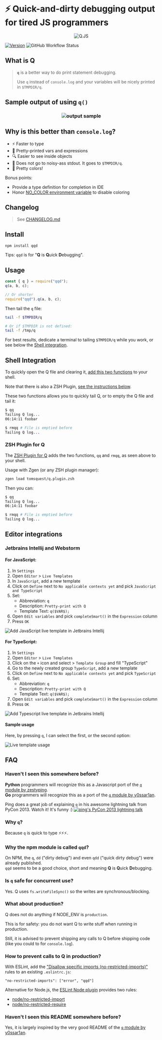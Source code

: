 # ⚡ Quick-and-dirty debugging output for tired JS programmers

<div align="center">

![Q.JS](docs/logo.png)

</div>

[![Version](https://img.shields.io/npm/v/qqd.svg?style=for-the-badge)](https://www.npmjs.com/package/qqd)
![GitHub Workflow Status](https://img.shields.io/github/workflow/status/tomsquest/q.js/check?style=for-the-badge)

## What is Q

> **`q`** is a better way to do print statement debugging.
>
> Use `q` instead of `console.log` and your variables will be nicely printed in `$TMPDIR/q`.

## Sample output of using `q()`

<h3 align="center">

![output sample](docs/output_sample.png)

</h3>

## Why is this better than `console.log`?

- :zap: Faster to type
- :bento: Pretty-printed vars and expressions
- :mag: Easier to see inside objects
- :see_no_evil: Does not go to noisy-ass stdout. It goes to `$TMPDIR/q`.
- :art: Pretty colors!

Bonus points:

- Provide a type definition for completion in IDE
- Honor [NO_COLOR environment variable](https://no-color.org) to disable coloring

## Changelog

> See [CHANGELOG.md](CHANGELOG.md)

## Install

```sh
npm install qqd
```

Tips: `qqd` is for "**Q** is **Q**uick **D**ebugging".

## Usage

```js
const { q } = require("qqd");
q(a, b, c);

// Or shorter
require("qqd").q(a, b, c);
```

Then tail the `q` file:

```bash
tail -f $TMPDIR/q

# Or if $TMPDIR is not defined:
tail -f /tmp/q
```

For best results, dedicate a terminal to tailing `$TMPDIR/q` while you work, or see below the [Shell integration](#shell-integration).

## Shell Integration

To quickly open the Q file and clearing it, [add this two functions](https://raw.githubusercontent.com/tomsquest/q.plugin.zsh/master/q.plugin.zsh) to your shell.

Note that there is also a ZSH Plugin, [see the instructions below](#zsh-plugin-for-q).

These two functions allows you to quickly tail Q, or to empty the Q file and tail it:

```bash
$ qq
Tailing Q log...
06:14:11 foobar

$ rmqq # File is emptied before
Tailing Q log...
```

### ZSH Plugin for Q

The [ZSH Plugin for Q](https://github.com/tomsquest/q.plugin.zsh) adds the two functions, `qq` and `rmqq`, as seen above to your shell.

Usage with Zgen (or any ZSH plugin manager):

```bash
zgen load tomsquest/q.plugin.zsh
```

Then you can:

```bash
$ qq
Tailing Q log...
06:14:11 foobar

$ rmqq # File is emptied before
Tailing Q log...
```

## Editor integrations

### Jetbrains Intellij and Webstorm

#### For JavaScript:

1. In `Settings`
1. Open `Editor` > `Live Templates`
1. In `JavaScript`, add a new template
1. Click on `Define` next to `No applicable contexts yet` and pick `JavaScript and TypeScript`
1. Set:
   - Abbreviation: `q`
   - Description: `Pretty-print with Q`
   - Template Text: `q($VAR$);`
1. Open `Edit variables` and pick `completeSmart()` in the `Expression` column
1. Press `OK`

![Add JavaScript live template in Jetbrains Intellij](docs/jetbrains_add_live_template_javascript.png)

#### For TypeScript:

1. In `Settings`
1. Open `Editor` > `Live Templates`
1. Click on the `+` icon and select > `Template Group` and fill "TypeScript"
1. Go to the newly created group `TypeScript`, add a new template
1. Click on `Define` next to `No applicable contexts yet` and pick `TypeScript`
1. Set:
   - Abbreviation: `q`
   - Description: `Pretty-print with Q`
   - Template Text: `q($VAR$);`
1. Open `Edit variables` and pick `completeSmart()` in the `Expression` column
1. Press `OK`

![Add Typescript live template in Jetbrains Intellij](docs/jetbrains_add_live_template_typescript.png)

#### Sample usage

Here, by pressing `q`, I can select the first, or the second option:

![Live template usage](docs/jetbrains_live_template_usage.png.png)

## FAQ

### Haven't I seen this somewhere before?

**Python** programmers will recognize this as a Javascript port of the [`q` module by zestyping](https://github.com/zestyping/q).  
**Go** programmers will recognize this as a port of the [`q` module by y0ssar1an](https://github.com/y0ssar1an/q).

Ping does a great job of explaining `q` in his awesome lightning talk from PyCon 2013. Watch it! It's funny :)
[![ping's PyCon 2013 lightning talk](docs/q_presentation.png)](https://youtu.be/OL3De8BAhME?t=25m14s)

### Why `q`?

Because `q` is quick to type ⚡⚡⚡.

### Why the npm module is called `qqd`?

On NPM, the `q`, `dd` ("dirty debug") and even `qdd` ("quick dirty debug") were already published.  
`qqd` seems to be a good choice, short and meaning **Q** is **Q**uick **D**ebugging.

### Is `q` safe for concurrent use?

Yes. Q uses `fs.writeFileSync()` so the writes are synchronous/blocking.

### What about production?

Q does not do anything if NODE_ENV is `production`.

This is for safety: you do not want Q to write stuff when running in production.

Still, it is advised to prevent shipping any calls to Q before shipping code (like you could to for `console.log`).

### How to prevent calls to Q in production?

With ESLint, add the ["Disallow specific imports (no-restricted-imports)"](https://eslint.org/docs/rules/no-restricted-imports) rules to an existing `.eslintrc.js`:

```
"no-restricted-imports": ["error", "qqd"]
```

Alternative for Node.js, the [ESLint Node plugin]() provides two rules:

- [node/no-restricted-import](https://github.com/mysticatea/eslint-plugin-node/blob/master/docs/rules/no-restricted-import.md)
- [node/no-restricted-require](https://github.com/mysticatea/eslint-plugin-node/blob/master/docs/rules/no-restricted-require.md)

### Haven't I seen this README somewhere before?

Yes, it is largely inspired by the very good README of the [`q` module by y0ssar1an](https://github.com/y0ssar1an/q).

